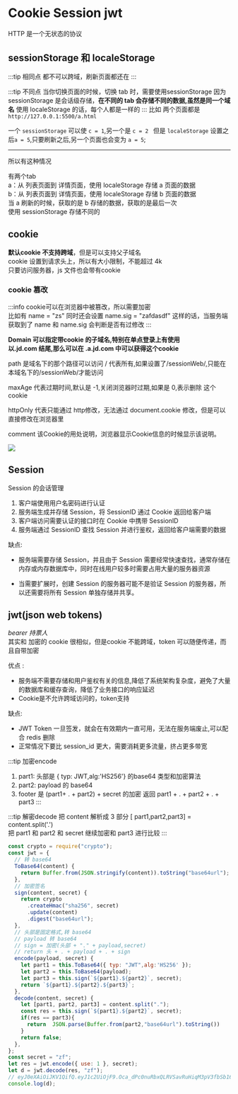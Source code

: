# Cookie Session jwt
HTTP 是一个无状态的协议
## sessionStorage 和  localeStorage
:::tip 相同点
都不可以跨域，刷新页面都还在
:::

:::tip 不同点
当你切换页面的时候，切换 tab 时，需要使用sessionStorage
因为 sessionStorage 是会话级存储，**在不同的 tab 会存储不同的数据,虽然是同一个域名**
使用 localeStorage 的话，每个人都是一样的
:::
比如
两个页面都是 `http://127.0.0.1:5500/a.html`

一个 `sessionStorage` 可以使 `c = 1`,另一个是 `c = 2 `
但是 `localeStorage` 设置之后`a = 5`,只要刷新之后,另一个页面也会变为 `a = 5`;

---

所以有这种情况  

有两个tab  
a：从 列表页面到 详情页面，使用 localeStorage 存储 a 页面的数据  
b：从 列表页面到 详情页面，使用 localeStorage 存储 b 页面的数据  
当 a 刷新的时候，获取的是 b 存储的数据，获取的是最后一次  
使用 sessionStorage 存储不同的


## cookie
**默认cookie 不支持跨域**，但是可以支持父子域名  
cookie 设置到请求头上，所以有大小限制，不能超过 4k  
只要访问服务器，js 文件也会带有cookie
### cookie 篡改
:::info
cookie可以在浏览器中被篡改，所以需要加密  
比如有 name = "zs"
同时还会设置 name.sig = "zafdasdf"
这样的话，当服务端获取到了 name 和 name.sig 会判断是否有过修改
:::

**Domain 可以指定带cookie 的子域名,特别在单点登录上有使用  
以.jd.com 结尾,那么可以在 .a.jd.com 中可以获得这个cookie**


path 是域名下的那个路径可以访问 / 代表所有,如果设置了/sessionWeb/,只能在本域名下的/sessionWeb/才能访问

maxAge 代表过期时间,默认是 -1,关闭浏览器时过期,如果是 0,表示删除 这个 cookie  

httpOnly 代表只能通过 http修改，无法通过 document.cookie  修改，但是可以直接修改在浏览器里  

comment 该Cookie的用处说明，浏览器显示Cookie信息的时候显示该说明。

<img src="@img/cookie.png"/>

## Session
Session 的会话管理
1. 客户端使用用户名密码进行认证
2. 服务端生成并存储 Session，将 SessionID 通过 Cookie 返回给客户端
3. 客户端访问需要认证的接口时在 Cookie 中携带 SessionID
4. 服务端通过 SessionID 查找 Session 并进行鉴权，返回给客户端需要的数据

缺点:

- 服务端需要存储 Session，并且由于 Session 需要经常快速查找，通常存储在内存或内存数据库中，同时在线用户较多时需要占用大量的服务器资源

- 当需要扩展时，创建 Session 的服务器可能不是验证 Session 的服务器，所以还需要将所有 Session 单独存储并共享。

## jwt(json web tokens)
*bearer 持票人*  
其实和 加密的 cookie 很相似，但是cookie 不能跨域，token 可以随便传递，而且自带加密

优点 :  
- 服务端不需要存储和用户鉴权有关的信息,降低了系统架构复杂度，避免了大量的数据库和缓存查询，降低了业务接口的响应延迟 
- Cookie是不允许跨域访问的，token支持

缺点:   
- JWT Token 一旦签发，就会在有效期内一直可用，无法在服务端废止,可以配合 redis 删除
- 正常情况下要比 session_id 更大，需要消耗更多流量，挤占更多带宽

:::tip 加密encode
1. part1: 头部是 { typ: JWT,alg:'HS256'} 的base64        类型和加密算法
2. part2: payload 的 base64
3. footer 是 (part1+ . + part2) + secret 的加密
返回 part1 + . + part2 + . + part3
:::

:::tip 解密decode
把 content 解析成 3 部分 [ part1,part2,part3] = content.split('.')  
把 part1 和 part2 和 secret 继续加密和 part3 进行比较
:::

```js
const crypto = require("crypto");
const jwt = {
  // 转 base64
  ToBase64(content) {
    return Buffer.from(JSON.stringify(content)).toString("base64url");
  },
  // 加密签名
  sign(content, secret) {
    return crypto
      .createHmac("sha256", secret)
      .update(content)
      .digest("base64url");
  },
  // 头部是固定格式,转 base64
  // payload 转 base64
  // sign = 加密(头部 + "." + payload,secret)
  // return 头 + . + payload + . + sign
  encode(payload, secret) {
    let part1 = this.ToBase64({ typ: "JWT",alg:'HS256' });
    let part2 = this.ToBase64(payload);
    let part3 = this.sign(`${part1}.${part2}`, secret);
    return `${part1}.${part2}.${part3}`;
  },
  decode(content, secret) {
    let [part1, part2, part3] = content.split(".");
    const res = this.sign(`${part1}.${part2}`, secret);
    if(res == part3){
      return  JSON.parse(Buffer.from(part2,"base64url").toString())
    }
    return false;
  },
};
const secret = "zf";
let res = jwt.encode({ use: 1 }, secret);
let d = jwt.decode(res, "zf");
// eyJ0eXAiOiJKV1QifQ.eyJ1c2UiOjF9.Oca_dPc0nuRbxQLRVSavRuHiqM3pV3fbSb16761c2SY
console.log(d);
```